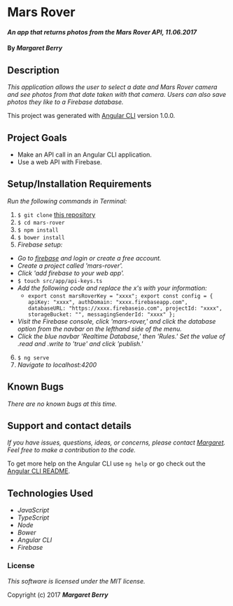 # Mars Rover

#### _An app that returns photos from the Mars Rover API, 11.06.2017_

#### By _**Margaret Berry**_

## Description
_This application allows the user to select a date and Mars Rover camera and see photos from that date taken with that camera. Users can also save photos they like to a Firebase database._

This project was generated with [Angular CLI](https://github.com/angular/angular-cli) version 1.0.0.

## Project Goals
* Make an API call in an Angular CLI application.
* Use a web API with Firebase.

## Setup/Installation Requirements
_Run the following commands in Terminal:_

1. `$ git clone` [this repository](https://github.com/codemargaret/mars-rover.git)
2. `$ cd mars-rover`
3. `$ npm install`
4. `$ bower install`
5. _Firebase setup:_
  * _Go to [firebase](https://console.firebase.google.com) and login or create a free account._
  * _Create a project called 'mars-rover'._
  * _Click 'add firebase to your web app'._
  * `$ touch src/app/api-keys.ts`
  * _Add the following code and replace the x's with your information:_
    - `export const marsRoverKey = "xxxx";
    export const config = {
    apiKey: "xxxx",
    authDomain: "xxxx.firebaseapp.com",
    databaseURL: "https://xxxx.firebaseio.com",
    projectId: "xxxx",
    storageBucket: "",
    messagingSenderId: "xxxx" };`
  * _Visit the Firebase console, click 'mars-rover,' and click the database option from the navbar on the lefthand side of the menu._
  * _Click the blue navbar 'Realtime Database,' then 'Rules.' Set the value of .read and .write to 'true' and click 'publish.'_
6. `$ ng serve`
7. _Navigate to localhost:4200_

## Known Bugs
_There are no known bugs at this time._

## Support and contact details
_If you have issues, questions, ideas, or concerns, please contact [Margaret](codeberry1@gmail.com). Feel free to make a contribution to the code._

To get more help on the Angular CLI use `ng help` or go check out the [Angular CLI README](https://github.com/angular/angular-cli/blob/master/README.md).

## Technologies Used
* _JavaScript_
* _TypeScript_
* _Node_
* _Bower_
* _Angular CLI_
* _Firebase_

### License
*This software is licensed under the MIT license.*

Copyright (c) 2017 **_Margaret Berry_**
